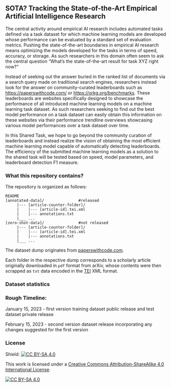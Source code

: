 ## SOTA? Tracking the State-of-the-Art Empirical Artificial Intelligence Research

The central activity around empirical AI research includes automated tasks defined via a task dataset for which machine learning models are developed whose performance can be evaluated by a standard set of evaluation metrics. Pushing the state-of-the-art boundaries in empirical AI research means optimizing the models developed for the tasks in terms of speed, accuracy, or storage. As such researchers in this domain often seem to ask the central question “What’s the state-of-the-art result for task XYZ right now?” 


Instead of seeking out the answer buried in the ranked list of documents via a search query made on traditional search engines, researchers instead look for the answer on community-curated leaderboards such as https://paperswithcode.com/ or https://orkg.org/benchmarks. These leaderboards are websites specifically designed to showcase the performance of all introduced machine learning models on a machine learning task dataset. As such researchers seeking to find out the best model performance on a task dataset can easily obtain this information on these websites via their performance trendline overviews showcasing various model performances over a task dataset over time.


In this Shared Task, we hope to go beyond the community curation of leaderboards and instead  realize the vision of obtaining the most efficient machine learning model capable of automatically detecting leaderboards. The efficiency of the submitted machine learning models as a solution to the shared task will be tested based on speed, model parameters, and leaderboard detection F1 measure.


### What this repository contains?

The repository is organized as follows:

```
README
[annotated-data]/				#released
     |--- [article-counter-folder]/
	 |    |--- [article-id].tei.xml
	 |    |--- annotations.txt
	 |___ ...
[zero-shot-data]/				#not released
     |--- [article-counter-folder]/
	 |    |--- [article-id].tei.xml
	 |    |--- annotations.txt
	 |___ ...
```

The dataset dump originates from [paperswithcode.com](https://paperswithcode.com/).

Each folder in the respective dump corresponds to a scholarly article
originally downloaded in `pdf` format from arXiv, whose contents were then
scrapped as `txt` data encoded in the [TEI](https://en.wikipedia.org/wiki/Text_Encoding_Initiative) XML format.


### Dataset statistics


### Rough Timeline:

January 15, 2023 - first version training dataset public release and test dataset private release

February 15, 2023 - second version dataset release incorporating any changes suggested for the first version

### License

Shield: [![CC BY-SA 4.0][cc-by-sa-shield]][cc-by-sa]

This work is licensed under a
[Creative Commons Attribution-ShareAlike 4.0 International License][cc-by-sa].

[![CC BY-SA 4.0][cc-by-sa-image]][cc-by-sa]

[cc-by-sa]: http://creativecommons.org/licenses/by-sa/4.0/
[cc-by-sa-image]: https://licensebuttons.net/l/by-sa/4.0/88x31.png
[cc-by-sa-shield]: https://img.shields.io/badge/License-CC%20BY--SA%204.0-lightgrey.svg
